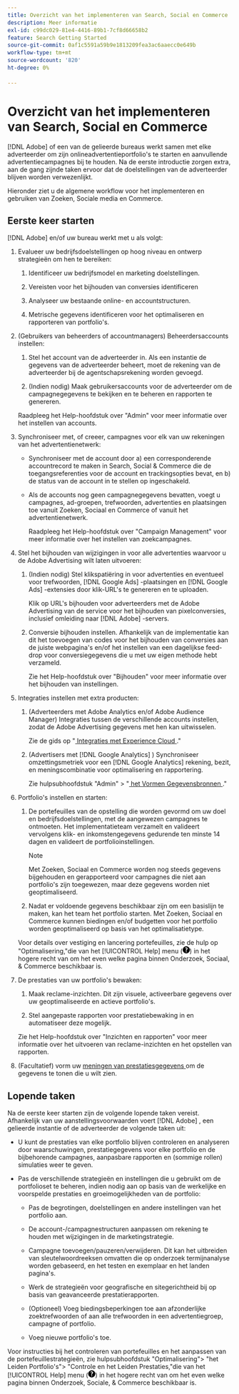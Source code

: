 ```yaml
---
title: Overzicht van het implementeren van Search, Social en Commerce
description: Meer informatie
exl-id: c99dc029-81e4-4416-89b1-7cf8d66658b2
feature: Search Getting Started
source-git-commit: 0af1c5591a59b9e1813209fea3ac6aaecc0e649b
workflow-type: tm+mt
source-wordcount: '820'
ht-degree: 0%

---
```


# Overzicht van het implementeren van Search, Social en Commerce

[!DNL Adobe] of een van de gelieerde bureaus werkt samen met elke adverteerder om zijn onlineadvertentieportfolio&#39;s te starten en aanvullende advertentiecampagnes bij te houden. Na de eerste introductie zorgen extra, aan de gang zijnde taken ervoor dat de doelstellingen van de adverteerder blijven worden verwezenlijkt.

Hieronder ziet u de algemene workflow voor het implementeren en gebruiken van Zoeken, Sociale media en Commerce.

## Eerste keer starten

[!DNL Adobe] en/of uw bureau werkt met u als volgt:

1. Evalueer uw bedrijfsdoelstellingen op hoog niveau en ontwerp strategieën om hen te bereiken:

   1. Identificeer uw bedrijfsmodel en marketing doelstellingen.

   1. Vereisten voor het bijhouden van conversies identificeren

   1. Analyseer uw bestaande online- en accountstructuren.

   1. Metrische gegevens identificeren voor het optimaliseren en rapporteren van portfolio&#39;s.

1. (Gebruikers van beheerders of accountmanagers) Beheerdersaccounts instellen:

   1. Stel het account van de adverteerder in. Als een instantie de gegevens van de adverteerder beheert, moet de rekening van de adverteerder bij de agentschapsrekening worden gevoegd.

   1. (Indien nodig) Maak gebruikersaccounts voor de adverteerder om de campagnegegevens te bekijken en te beheren en rapporten te genereren.

   Raadpleeg het Help-hoofdstuk over &quot;Admin&quot; voor meer informatie over het instellen van accounts.

1. Synchroniseer met, of creeer, campagnes voor elk van uw rekeningen van het advertentienetwerk:

   * Synchroniseer met de account door a) een corresponderende accountrecord te maken in Search, Social &amp; Commerce die de toegangsreferenties voor de account en trackingsopties bevat, en b) de status van de account in te stellen op ingeschakeld.

   * Als de accounts nog geen campagnegegevens bevatten, voegt u campagnes, ad-groepen, trefwoorden, advertenties en plaatsingen toe vanuit Zoeken, Sociaal en Commerce of vanuit het advertentienetwerk.

     Raadpleeg het Help-hoofdstuk over &quot;Campaign Management&quot; voor meer informatie over het instellen van zoekcampagnes.

1. Stel het bijhouden van wijzigingen in voor alle advertenties waarvoor u de Adobe Advertising wilt laten uitvoeren:

   1. (Indien nodig) Stel klikspatiëring in voor advertenties en eventueel voor trefwoorden, [!DNL Google Ads] -plaatsingen en [!DNL Google Ads] -extensies door klik-URL&#39;s te genereren en te uploaden.

      Klik op URL&#39;s bijhouden voor adverteerders met de Adobe Advertising van de service voor het bijhouden van pixelconversies, inclusief omleiding naar [!DNL Adobe] -servers.

   1. Conversie bijhouden instellen. Afhankelijk van de implementatie kan dit het toevoegen van codes voor het bijhouden van conversies aan de juiste webpagina&#39;s en/of het instellen van een dagelijkse feed-drop voor conversiegegevens die u met uw eigen methode hebt verzameld.

      Zie het Help-hoofdstuk over &quot;Bijhouden&quot; voor meer informatie over het bijhouden van instellingen.

1. Integraties instellen met extra producten:

   1. (Adverteerders met Adobe Analytics en/of Adobe Audience Manager) Integraties tussen de verschillende accounts instellen, zodat de Adobe Advertising gegevens met hen kan uitwisselen.

      Zie de gids op &quot;[ Integraties met Experience Cloud ](/help/integrations/home.md).&quot;

   1. (Advertisers met [!DNL Google Analytics] ) Synchroniseer omzettingsmetriek voor een [!DNL Google Analytics] rekening, bezit, en meningscombinatie voor optimalisering en rapportering.

      Zie hulpsubhoofdstuk &quot;Admin&quot; > &quot;[ het Vormen Gegevensbronnen ](/help/search-social-commerce/admin/data-sources/data-source-about.md).&quot;

1. Portfolio&#39;s instellen en starten:

   1. De portefeuilles van de opstelling die worden gevormd om uw doel en bedrijfsdoelstellingen, met de aangewezen campagnes te ontmoeten. Het implementatieteam verzamelt en valideert vervolgens klik- en inkomstengegevens gedurende ten minste 14 dagen en valideert de portfolioinstellingen.

      >[!NOTE]
      >
      >Met Zoeken, Sociaal en Commerce worden nog steeds gegevens bijgehouden en gerapporteerd voor campagnes die niet aan portfolio&#39;s zijn toegewezen, maar deze gegevens worden niet geoptimaliseerd.

   1. Nadat er voldoende gegevens beschikbaar zijn om een basislijn te maken, kan het team het portfolio starten. Met Zoeken, Sociaal en Commerce kunnen biedingen en/of budgetten voor het portfolio worden geoptimaliseerd op basis van het optimalisatietype.

   Voor details over vestiging en lancering portefeuilles, zie de hulp op &quot;Optimalisering,&quot;die van het [!UICONTROL Help] menu (![ het menu van de Hulp ](/help/search-social-commerce/assets/help-main-menu.png " menu van de Hulp ")) in het hogere recht van om het even welke pagina binnen Onderzoek, Sociaal, &amp; Commerce beschikbaar is.

1. De prestaties van uw portfolio&#39;s bewaken:

   1. Maak reclame-inzichten. Dit zijn visuele, activeerbare gegevens over uw geoptimaliseerde en actieve portfolio&#39;s.

   1. Stel aangepaste rapporten voor prestatiebewaking in en automatiseer deze mogelijk.

   Zie het Help-hoofdstuk over &quot;Inzichten en rapporten&quot; voor meer informatie over het uitvoeren van reclame-inzichten en het opstellen van rapporten.

1. (Facultatief) vorm uw [ meningen van prestatiesgegevens ](/help/search-social-commerce/common-tasks/data-views/data-views-about.md) om de gegevens te tonen die u wilt zien.

## Lopende taken

Na de eerste keer starten zijn de volgende lopende taken vereist. Afhankelijk van uw aanstellingsvoorwaarden voert [!DNL Adobe] , een gelieerde instantie of de adverteerder de volgende taken uit:

* U kunt de prestaties van elke portfolio blijven controleren en analyseren door waarschuwingen, prestatiegegevens voor elke portfolio en de bijbehorende campagnes, aanpasbare rapporten en (sommige rollen) simulaties weer te geven.

* Pas de verschillende strategieën en instellingen die u gebruikt om de portfolioset te beheren, indien nodig aan op basis van de werkelijke en voorspelde prestaties en groeimogelijkheden van de portfolio:

   * Pas de begrotingen, doelstellingen en andere instellingen van het portfolio aan.

   * De account-/campagnestructuren aanpassen om rekening te houden met wijzigingen in de marketingstrategie.

   * Campagne toevoegen/pauzeren/verwijderen. Dit kan het uitbreiden van sleutelwoordreeksen omvatten die op onderzoek termijnanalyse worden gebaseerd, en het testen en exemplaar en het landen pagina&#39;s.

   * Werk de strategieën voor geografische en sitegerichtheid bij op basis van geavanceerde prestatierapporten.

   * (Optioneel) Voeg biedingsbeperkingen toe aan afzonderlijke zoektrefwoorden of aan alle trefwoorden in een advertentiegroep, campagne of portfolio.

   * Voeg nieuwe portfolio&#39;s toe.

Voor instructies bij het controleren van portefeuilles en het aanpassen van de portefeuillestrategieën, zie hulpsubhoofdstuk &quot;Optimalisering&quot;> &quot;het Leiden Portfolio&#39;s&quot;> &quot;Controle en het Leiden Prestaties,&quot;die van het [!UICONTROL Help] menu (![ het menu van de Hulp ](/help/search-social-commerce/assets/help-main-menu.png " menu van de Hulp ")) in het hogere recht van om het even welke pagina binnen Onderzoek, Sociale, &amp; Commerce beschikbaar is.

